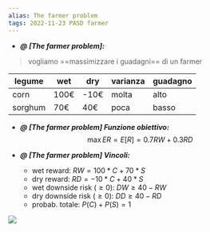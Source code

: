 ```yaml
---
alias: The farmer problem
tags: 2022-11-23 PASD farmer
---
```


- ***@ [The farmer problem]:***
> vogliamo ==massimizzare i guadagni== di un farmer 

|legume|wet|dry|varianza|guadagno|
|---|---|---|---|---|
|corn|100€|-10€|molta|alto|
|sorghum|70€|40€|poca|basso|

<!--ID: 1670236970589-->



- ***@ [The farmer problem] Funzione obiettivo:***
	 $$\max ER=E[R]=0.7RW+0.3RD$$

<!--ID: 1670236970594-->


- ***@ [The farmer problem] Vincoli:***
	
	- wet reward: $RW=100*C+70*S$
	- dry reward: $RD=-10*C+40*S$
	- wet downside risk ($\geq 0$): $DW\geq 40-RW$
	- dry downside risk ($\geq 0$): $DD\geq 40-RD$
	- probab. totale: $P(C)+P(S)=1$

![](Uni/PASD/img/farmprob.jpeg)

<!--ID: 1670236970598-->
